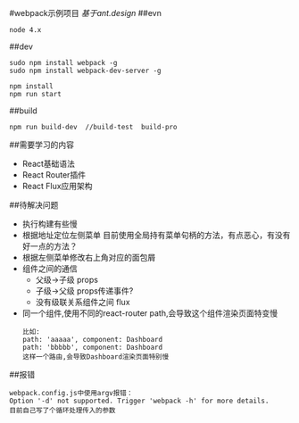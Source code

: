 #webpack示例项目
*基于ant.design*
##evn
```
node 4.x
```
##dev
```
sudo npm install webpack -g
sudo npm install webpack-dev-server -g

npm install
npm run start
```

##build
```
npm run build-dev  //build-test  build-pro
```
##需要学习的内容
- React基础语法
- React Router插件
- React Flux应用架构

##待解决问题
- 执行构建有些慢
- 根据地址定位左侧菜单 目前使用全局持有菜单句柄的方法，有点恶心，有没有好一点的方法？
- 根据左侧菜单修改右上角对应的面包屑
- 组件之间的通信
    - 父级->子级 props
    - 子级->父级 props传递事件?
    - 没有级联关系组件之间 flux
- 同一个组件,使用不同的react-router path,会导致这个组件渲染页面特变慢
    ```
    比如:
    path: 'aaaaa', component: Dashboard
    path: 'bbbbb', component: Dashboard
    这样一个路由,会导致Dashboard渲染页面特别慢
    ```
##报错
```
webpack.config.js中使用argv报错：
Option '-d' not supported. Trigger 'webpack -h' for more details.
目前自己写了个循环处理传入的参数
```